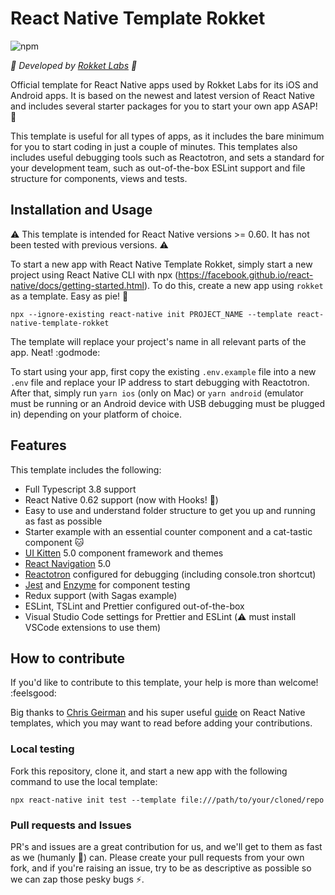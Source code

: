 # React Native Template Rokket

![npm](https://img.shields.io/npm/v/react-native-template-rokket?color=success&style=flat-square)

_:rocket: Developed by [Rokket Labs](https://rokketlabs.com) :rocket:_

Official template for React Native apps used by Rokket Labs for its iOS and Android apps. It is based on the newest and latest version of React Native and includes several starter packages for you to start your own app ASAP! :rocket:

This template is useful for all types of apps, as it includes the bare minimum for you to start coding in just a couple of minutes. This templates also includes useful debugging tools such as Reactotron, and sets a standard for your development team, such as out-of-the-box ESLint support and file structure for components, views and tests.

## Installation and Usage

:warning: This template is intended for React Native versions >= 0.60. It has not been tested with previous versions. :warning:

To start a new app with React Native Template Rokket, simply start a new project using React Native CLI with npx (https://facebook.github.io/react-native/docs/getting-started.html). To do this, create a new app using `rokket` as a template. Easy as pie! :cake:

```
npx --ignore-existing react-native init PROJECT_NAME --template react-native-template-rokket
```

The template will replace your project's name in all relevant parts of the app. Neat! :godmode:

To start using your app, first copy the existing `.env.example` file into a new `.env` file and replace your IP address to start debugging with Reactotron. After that, simply run `yarn ios` (only on Mac) or `yarn android` (emulator must be running or an Android device with USB debugging must be plugged in) depending on your platform of choice.

## Features

This template includes the following:

- Full Typescript 3.8 support
- React Native 0.62 support (now with Hooks! :raised_hands:)
- Easy to use and understand folder structure to get you up and running as fast as possible
- Starter example with an essential counter component and a cat-tastic component :cat:
- [UI Kitten](https://akveo.github.io/react-native-ui-kitten/) 5.0 component framework and themes
- [React Navigation](https://reactnavigation.org/) 5.0
- [Reactotron](https://github.com/infinitered/reactotron) configured for debugging (including console.tron shortcut)
- [Jest](https://jestjs.io/) and [Enzyme](https://airbnb.io/enzyme/) for component testing
- Redux support (with Sagas example)
- ESLint, TSLint and Prettier configured out-of-the-box
- Visual Studio Code settings for Prettier and ESLint (:warning: must install VSCode extensions to use them)

## How to contribute

If you'd like to contribute to this template, your help is more than welcome! :feelsgood:

Big thanks to [Chris Geirman](https://github.com/geirman) and his super useful [guide](https://medium.com/dailyjs/the-1-2-3s-of-react-native-templates-1f5dda037e11) on React Native templates, which you may want to read before adding your contributions.

### Local testing

Fork this repository, clone it, and start a new app with the following command to use the local template:

```
npx react-native init test --template file:///path/to/your/cloned/repo
```

### Pull requests and Issues

PR's and issues are a great contribution for us, and we'll get to them as fast as we (humanly :robot:) can. Please create your pull requests from your own fork, and if you're raising an issue, try to be as descriptive as possible so we can zap those pesky bugs :zap:.
